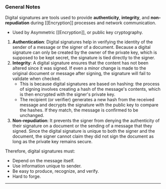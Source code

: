 ### General Notes

Digital signatures are tools used to provide **authenticity**, **integrity**, and **non-repudiation** during [[Encryption]] processes and network communication.
* Used by Asymmetric [[Encryption]], or public key cryptography.

1. **Authentication**: Digital signatures help in verifying the identity of the sender of a message or the signer of a document. Because a digital signature can only be created by the owner of the private key, which is supposed to be kept secret, the signature is tied directly to the signer.
2. **Integrity**: A digital signature ensures that the content has not been altered since it was signed. If even a minor change is made to the original document or message after signing, the signature will fail to validate when checked. 
	* This is because digital signatures are based on hashing: the process of signing involves creating a hash of the message's contents, which is then encrypted with the signer's private key. 
	* The recipient (or verifier) generates a new hash from the received message and decrypts the signature with the public key to compare the hashes. If they match, the message is confirmed to be unchanged.
3. **Non-repudiation**: It prevents the signer from denying the authenticity of their signature on a document or the sending of a message that they signed. Since the digital signature is unique to both the signer and the document, the signer cannot claim they did not sign the document as long as the private key remains secure.

Therefore, digital signatures must:
* Depend on the message itself.
* Use information unique to sender.
* Be easy to produce, recognize, and verify.
* Hard to forge.

---
